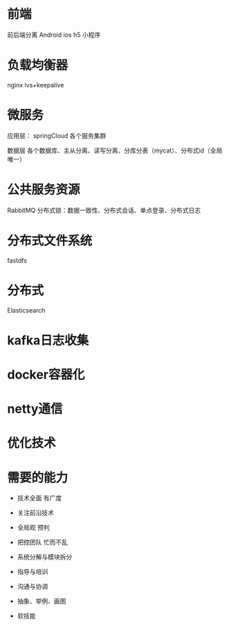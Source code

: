 # 前端
前后端分离 Android ios h5 小程序

# 负载均衡器
nginx lvs+keepalive

# 微服务
应用层：
springCloud
各个服务集群

数据层
各个数据库、主从分离、读写分离、分库分表（mycat）、分布式id（全局唯一）


# 公共服务资源
RabbitMQ
分布式锁：数据一致性、分布式会话、单点登录、分布式日志

# 分布式文件系统
fastdfs
# 分布式
Elasticsearch
# kafka日志收集


# docker容器化
# netty通信
# 优化技术



# 需要的能力  
 * 技术全面 有广度

 * 关注前沿技术

 * 全局观 预判

 * 把控团队 忙而不乱

 * 系统分解与模块拆分

 * 指导与培训

 * 沟通与协调

 * 抽象、举例、画图

 * 软技能




